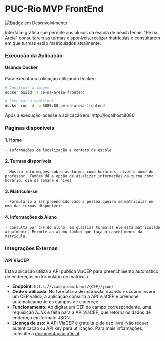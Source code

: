 # PUC-Rio MVP FrontEnd
![Badge em Desenvolvimento](http://img.shields.io/static/v1?label=STATUS&message=EM%20DESENVOLVIMENTO&color=GREEN&style=for-the-badge)

Interface gráfica que permite aos alunos da escola de beach tennis "Pé na Areia" consultarem as turmas disponíveis, realizar matrículas e consultarem em que turmas estão matriculados atualmente.

### Execução da Aplicação

#### Usando Docker
Para executar a aplicação utilizando Docker:

```bash
# Construir a imagem
docker build -t pe-na-areia-frontend .

# Executar o contêiner
docker run -d -p 8080:80 pe-na-areia-frontend
```

Após a execução, acesse a aplicação em: http://localhost:8080

### Páginas disponíveis

#### 1. Home

    - Informações de localização e contato da escola

#### 2. Turmas disponíveis

    - Mostra informações sobre as turmas como horários, nível e nome do professor. Também dá a opção de atualizar informações da turma como horário, dia da semana e nível

#### 3. Matricule-se

    - Formulário a ser preenchido caso a pessoa queira se matricular em uma das turmas disponíveis

#### 4. Informações do Aluno

    - Consulta por CPF do aluno, em qual(is) turma(s) ele está matriculado atualmente. Permite ao aluno tambem que faça o cancelamento da matrícula.

### Integrações Externas

#### API ViaCEP

Esta aplicação utiliza a API pública ViaCEP para preenchimento automático de endereços no formulário de matrícula.

- **Endpoint**: `https://viacep.com.br/ws/{CEP}/json/`
- **Onde é utilizada**: No formulário de matrícula, quando o usuário insere um CEP válido, a aplicação consulta a API ViaCEP e preenche automaticamente os campos de endereço.
- **Funcionamento**: Ao digitar um CEP no campo correspondente, uma requisição AJAX é feita para a API ViaCEP, que retorna os dados de endereço em formato JSON.
- **Licença de uso**: A API ViaCEP é gratuita e de uso livre. Não requer autenticação ou API key para utilização. Para mais informações, consulte a [documentação oficial](https://viacep.com.br/).

